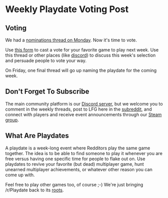 # Weekly Playdate Voting Post

## Voting

We had a [nominations thread on Monday](https://www.reddit.com/r/Playdate/comments/75dnoi/weekly_playdate_nominations_post/). Now it's time to vote.

Use [this form](https://docs.google.com/forms/d/1lj9o23YQHXRSI80xdXLAIVUuqFBYyiE_1HtTq6bEzmg) to cast a vote for your favorite game to play next week. Use this thread or other places (like [discord](https://discord.gg/playdate)) to discuss this week's selection and persuade people to vote your way.

On Friday, one final thread will go up naming the playdate for the coming week.

## Don't Forget To Subscribe

The main community platform is our [Discord server](https://discord.gg/playdate), but we welcome you to comment in the weekly threads, post to LFG here in the [subreddit](https://www.reddit.com/r/Playdate/submit?selftext=true), and connect with players and receive event announcements through our [Steam group](http://steamcommunity.com/groups/joinplaydate).

## What Are Playdates

A playdate is a week-long event where Redditors play the same game together. The idea is to be able to find someone to play it whenever you are free versus having one specific time for people to flake out on. Use playdates to revive your favorite (but dead) multiplayer game, hunt unearned multiplayer achievements, or whatever other reason you can come up with.

Feel free to play other games too, of course ;-) We're just bringing /r/Playdate back to its [roots](https://www.reddit.com/r/gaming/comments/j8hpz/idea_for_subreddit_organize_nights_around/).
